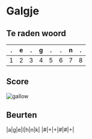 # Galgje

## Te raden woord

|.|e|.|g|.|.|n|.|
|-|-|-|-|-|-|-|-|
|1|2|3|4|5|6|7|8|

## Score
![gallow](./images/1.png)

## Beurten
|a|g|e|l|h|n|k|
|#|+|+|#|#|+|